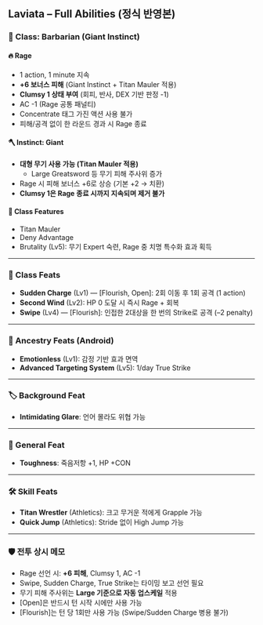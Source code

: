 ## Laviata – Full Abilities (정식 반영본)

### 📌 Class: Barbarian (Giant Instinct)

#### 🔥 Rage
- 1 action, 1 minute 지속
- **+6 보너스 피해** (Giant Instinct + Titan Mauler 적용)
- **Clumsy 1 상태 부여** (회피, 반사, DEX 기반 판정 -1)
- AC -1 (Rage 공통 패널티)
- Concentrate 태그 가진 액션 사용 불가
- 피해/공격 없이 한 라운드 경과 시 Rage 종료

#### 🪓 Instinct: Giant
- **대형 무기 사용 가능 (Titan Mauler 적용)**
  - Large Greatsword 등 무기 피해 주사위 증가
- Rage 시 피해 보너스 +6로 상승 (기본 +2 → 치환)
- **Clumsy 1은 Rage 종료 시까지 지속되며 제거 불가**

#### 💪 Class Features
- Titan Mauler
- Deny Advantage
- Brutality (Lv5): 무기 Expert 숙련, Rage 중 치명 특수화 효과 획득

---

### 🧠 Class Feats
- **Sudden Charge** (Lv1) — [Flourish, Open]: 2회 이동 후 1회 공격 (1 action)
- **Second Wind** (Lv2): HP 0 도달 시 즉시 Rage + 회복
- **Swipe** (Lv4) — [Flourish]: 인접한 2대상을 한 번의 Strike로 공격 (–2 penalty)

---

### 🧬 Ancestry Feats (Android)
- **Emotionless** (Lv1): 감정 기반 효과 면역
- **Advanced Targeting System** (Lv5): 1/day True Strike

---

### 🏷️ Background Feat
- **Intimidating Glare**: 언어 몰라도 위협 가능

---

### 🧷 General Feat
- **Toughness**: 죽음저항 +1, HP +CON

---

### 🛠️ Skill Feats
- **Titan Wrestler** (Athletics): 크고 무거운 적에게 Grapple 가능
- **Quick Jump** (Athletics): Stride 없이 High Jump 가능

---

### 🛡️ 전투 상시 메모
- Rage 선언 시: **+6 피해**, Clumsy 1, AC -1
- Swipe, Sudden Charge, True Strike는 타이밍 보고 선언 필요
- 무기 피해 주사위는 **Large 기준으로 자동 업스케일** 적용
- [Open]은 반드시 턴 시작 시에만 사용 가능
- [Flourish]는 턴 당 1회만 사용 가능 (Swipe/Sudden Charge 병용 불가)

